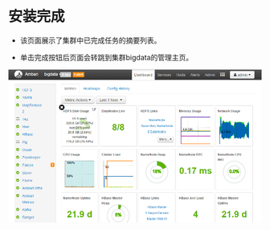 # 安装完成

* 该页面展示了集群中已完成任务的摘要列表。

* 单击完成按钮后页面会转跳到集群bigdata的管理主页。

![](/assets/4.13-dash-index.png)




